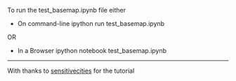 

To run the test_basemap.ipynb file either

* On command-line
ipython
run test_basemap.ipynb

OR

* In a Browser
ipython notebook test_basemap.ipynb

---
With thanks to [sensitivecities](http://sensitivecities.com/so-youd-like-to-make-a-map-using-python-EN.html#.VWOirVnBzRb) for the tutorial
